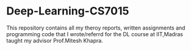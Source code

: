 # Deep-Learning-CS7015
This repository contains all my theroy reports, written assignments and programming code that I wrote/referrd for the DL course at IIT,Madras taught my advisor Prof.Mitesh Khapra.
